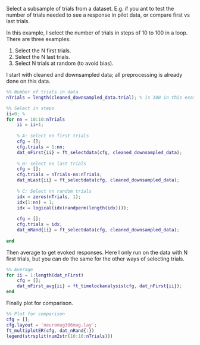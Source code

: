 Select a subsample of trials from a dataset. E.g. if you ant to test the number of trials needed to see a response in pilot data, or compare first vs last trials.

In this example, I select the number of trials in steps of 10 to 100 in a loop. There are three examples:
1. Select the N first trials.
2. Select the N last trials.
3. Select N trials at random (to avoid bias).

I start with cleaned and downsampled data; all preprocessing is already done on this data.

````Matlab
%% Number of trials in data
nTrials = length(cleaned_downsampled_data.trial); % is 100 in this example

%% Select in steps
ii=0; %
for nn = 10:10:nTrials 
    ii = ii+1;
 
    % A: select nn first trials
    cfg = [];
    cfg.trials = 1:nn;
    dat_nFirst{ii} = ft_selectdata(cfg, cleaned_downsampled_data);
    
    % B: select nn last trials
    cfg = [];
    cfg.trials = nTrials-nn:nTrials;
    dat_nLast{ii} = ft_selectdata(cfg, cleaned_downsampled_data);
    
    % C: Select nn random trials
    idx = zeros(nTrials, 1);
    idx(1:nn) = 1;
    idx = logical(idx(randperm(length(idx))));
    
    cfg = [];
    cfg.trials = idx;
    dat_nRand{ii} = ft_selectdata(cfg, cleaned_downsampled_data);
    
end
````

Then average to get evoked responses. Here I only run on the data with N first trials, but you can do the same for the other ways of selecting trials.

````Matlab
%% Average
for ii = 1:length(dat_nFirst)
    cfg = [];
    dat_nFirst_avg{ii} = ft_timelockanalysis(cfg, dat_nFirst{ii});
end
````

Finally plot for comparison.

````Matlab
%% Plot for comparison
cfg = [];
cfg.layout = 'neuromag306mag.lay';
ft_multiplotER(cfg, dat_nRand{:})
legend(strsplit(num2str(10:10:nTrials)))
````

